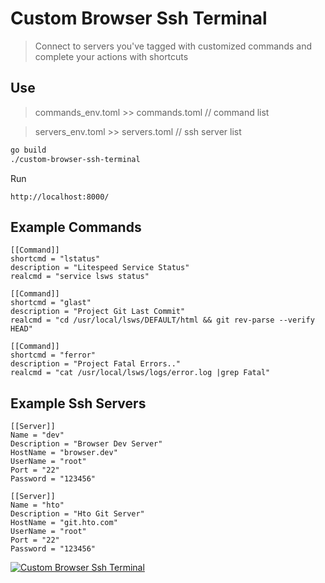 # Custom Browser Ssh Terminal

> Connect to servers you've tagged with customized commands and complete your actions with shortcuts

## Use

> commands_env.toml >> commands.toml // command list

> servers_env.toml >> servers.toml // ssh server list

```sh
go build
./custom-browser-ssh-terminal
```
Run
```
http://localhost:8000/
```

## Example Commands

```
[[Command]]
shortcmd = "lstatus"
description = "Litespeed Service Status" 
realcmd = "service lsws status"

[[Command]]
shortcmd = "glast"
description = "Project Git Last Commit"
realcmd = "cd /usr/local/lsws/DEFAULT/html && git rev-parse --verify HEAD"

[[Command]]
shortcmd = "ferror"
description = "Project Fatal Errors.."
realcmd = "cat /usr/local/lsws/logs/error.log |grep Fatal"
```

## Example Ssh Servers

```
[[Server]]
Name = "dev"
Description = "Browser Dev Server"
HostName = "browser.dev"
UserName = "root"
Port = "22"
Password = "123456"

[[Server]]
Name = "hto"
Description = "Hto Git Server"
HostName = "git.hto.com"
UserName = "root"
Port = "22"
Password = "123456"
```

[![Custom Browser Ssh Terminal](https://img.youtube.com/vi/2_puSEZUaaM/0.jpg)](https://www.youtube.com/watch?v=2_puSEZUaaM)